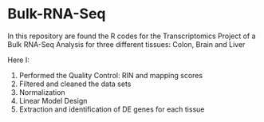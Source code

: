 # Bulk-RNA-Seq

In this repository are found the R codes for the Transcriptomics Project of a Bulk RNA-Seq Analysis for three different tissues: Colon, Brain and Liver

Here I:

1. Performed the Quality Control: RIN and mapping scores
2. Filtered and cleaned the data sets
3. Normalization
4. Linear Model Design
5. Extraction and identification of DE genes for each tissue

